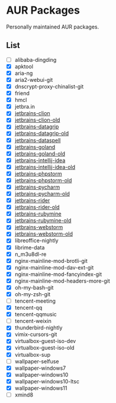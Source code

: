 # AUR Packages

Personally maintained AUR packages.

## List

- [ ] alibaba-dingding
- [X] apktool
- [X] aria-ng
- [X] aria2-webui-git
- [X] dnscrypt-proxy-chinalist-git
- [X] friend
- [X] hmcl
- [X] jetbra.in
- [X] [jetbrains-clion]
- [X] [jetbrains-clion-old]
- [X] [jetbrains-datagrip]
- [X] [jetbrains-datagrip-old]
- [X] [jetbrains-dataspell]
- [X] [jetbrains-goland]
- [X] [jetbrains-goland-old]
- [X] [jetbrains-intellij-idea]
- [X] [jetbrains-intellij-idea-old]
- [X] [jetbrains-phpstorm]
- [X] [jetbrains-phpstorm-old]
- [X] [jetbrains-pycharm]
- [X] [jetbrains-pycharm-old]
- [X] [jetbrains-rider]
- [X] [jetbrains-rider-old]
- [X] [jetbrains-rubymine]
- [X] [jetbrains-rubymine-old]
- [X] [jetbrains-webstorm]
- [X] [jetbrains-webstorm-old]
- [x] libreoffice-nightly
- [X] librime-data
- [X] n_m3u8dl-re
- [X] nginx-mainline-mod-brotli-git
- [X] nginx-mainline-mod-dav-ext-git
- [X] nginx-mainline-mod-fancyindex-git
- [X] nginx-mainline-mod-headers-more-git
- [X] oh-my-bash-git
- [X] oh-my-zsh-git
- [ ] tencent-meeting
- [X] tencent-qq
- [X] tencent-qqmusic
- [ ] tencent-weixin
- [x] thunderbird-nightly
- [X] vimix-cursors-git
- [X] virtualbox-guest-iso-dev
- [X] virtualbox-guest-iso-old
- [X] virtualbox-sup
- [ ] wallpaper-selfuse
- [X] wallpaper-windows7
- [X] wallpaper-windows10
- [X] wallpaper-windows10-ltsc
- [X] wallpaper-windows11
- [ ] xmind8

[jetbrains-clion]: https://github.com/kitty-panics/aur-jetbrains-ide/tree/master/jetbrains-clion
[jetbrains-clion-old]: https://github.com/kitty-panics/aur-jetbrains-ide/tree/master/jetbrains-clion-old
[jetbrains-datagrip]: https://github.com/kitty-panics/aur-jetbrains-ide/tree/master/jetbrains-datagrip
[jetbrains-datagrip-old]: https://github.com/kitty-panics/aur-jetbrains-ide/tree/master/jetbrains-datagrip-old
[jetbrains-dataspell]: https://github.com/kitty-panics/aur-jetbrains-ide/tree/master/jetbrains-dataspell
[jetbrains-goland]: https://github.com/kitty-panics/aur-jetbrains-ide/tree/master/jetbrains-goland
[jetbrains-goland-old]: https://github.com/kitty-panics/aur-jetbrains-ide/tree/master/jetbrains-goland-old
[jetbrains-intellij-idea]: https://github.com/kitty-panics/aur-jetbrains-ide/tree/master/jetbrains-intellij-idea
[jetbrains-intellij-idea-old]: https://github.com/kitty-panics/aur-jetbrains-ide/tree/master/jetbrains-intellij-idea-old
[jetbrains-phpstorm]: https://github.com/kitty-panics/aur-jetbrains-ide/tree/master/jetbrains-phpstorm
[jetbrains-phpstorm-old]: https://github.com/kitty-panics/aur-jetbrains-ide/tree/master/jetbrains-phpstorm-old
[jetbrains-pycharm]: https://github.com/kitty-panics/aur-jetbrains-ide/tree/master/jetbrains-pycharm
[jetbrains-pycharm-old]: https://github.com/kitty-panics/aur-jetbrains-ide/tree/master/jetbrains-pycharm-old
[jetbrains-rider]: https://github.com/kitty-panics/aur-jetbrains-ide/tree/master/jetbrains-rider
[jetbrains-rider-old]: https://github.com/kitty-panics/aur-jetbrains-ide/tree/master/jetbrains-rider-old
[jetbrains-rubymine]: https://github.com/kitty-panics/aur-jetbrains-ide/tree/master/jetbrains-rubymine
[jetbrains-rubymine-old]: https://github.com/kitty-panics/aur-jetbrains-ide/tree/master/jetbrains-rubymine-old
[jetbrains-webstorm]: https://github.com/kitty-panics/aur-jetbrains-ide/tree/master/jetbrains-webstorm
[jetbrains-webstorm-old]: https://github.com/kitty-panics/aur-jetbrains-ide/tree/master/jetbrains-webstorm-old
